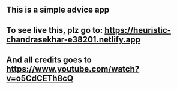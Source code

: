 ## This is a simple advice app
## To see live this, plz go to: https://heuristic-chandrasekhar-e38201.netlify.app
## And all credits goes to https://www.youtube.com/watch?v=o5CdCETh8cQ
